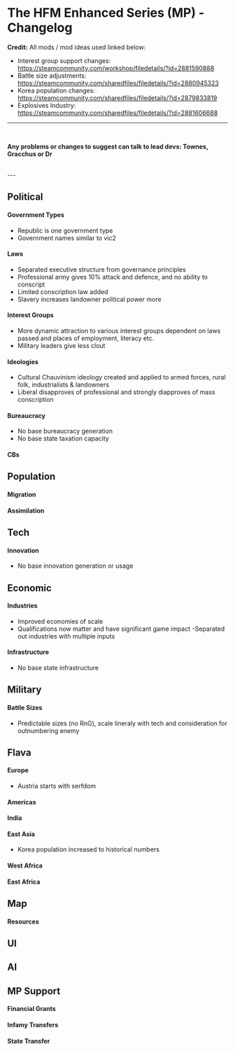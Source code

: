 # The HFM Enhanced Series (MP) - Changelog


**Credit:**
All mods / mod ideas used linked below:
- Interest group support changes: https://steamcommunity.com/workshop/filedetails/?id=2881590888
- Battle size adjustments: https://steamcommunity.com/sharedfiles/filedetails/?id=2880945323
- Korea population changes: https://steamcommunity.com/sharedfiles/filedetails/?id=2879833819
- Explosives Industry: https://steamcommunity.com/sharedfiles/filedetails/?id=2881606688
---
<br/>

**Any problems or changes to suggest can talk to lead devs: Townes, Gracchus or Dr**

<br/>
---
<br/>

## Political
#### Government Types
- Republic is one government type
- Government names similar to vic2
#### Laws
- Separated executive structure from governance principles
- Professional army gives 10% attack and defence, and no ability to conscript
- Limited conscription law added
- Slavery increases landowner political power more
#### Interest Groups
- More dynamic attraction to various interest groups dependent on laws passed and places of employment, literacy etc.
- Military leaders give less clout
#### Ideologies
- Cultural Chauvinism ideology created and applied to armed forces, rural folk, industrialists & landowners
- Liberal disapproves of professional and strongly diapproves of mass conscription
#### Bureaucracy
- No base bureaucracy generation
- No base state taxation capacity
#### CBs

## Population
#### Migration
#### Assimilation

## Tech
#### Innovation
- No base innovation generation or usage

## Economic
#### Industries
- Improved economies of scale
- Qualifications now matter and have significant game impact
-Separated out industries with multiple inputs
#### Infrastructure
- No base state infrastructure

## Military
#### Battle Sizes
- Predictable sizes (no RnG), scale lineraly with tech and consideration for outnumbering enemy

## Flava
#### Europe
- Austria starts with serfdom
#### Americas
#### India
#### East Asia
- Korea population increased to historical numbers
#### West Africa
#### East Africa

## Map
#### Resources

## UI


## AI

## MP Support
#### Financial Grants
#### Infamy Transfers
#### State Transfer